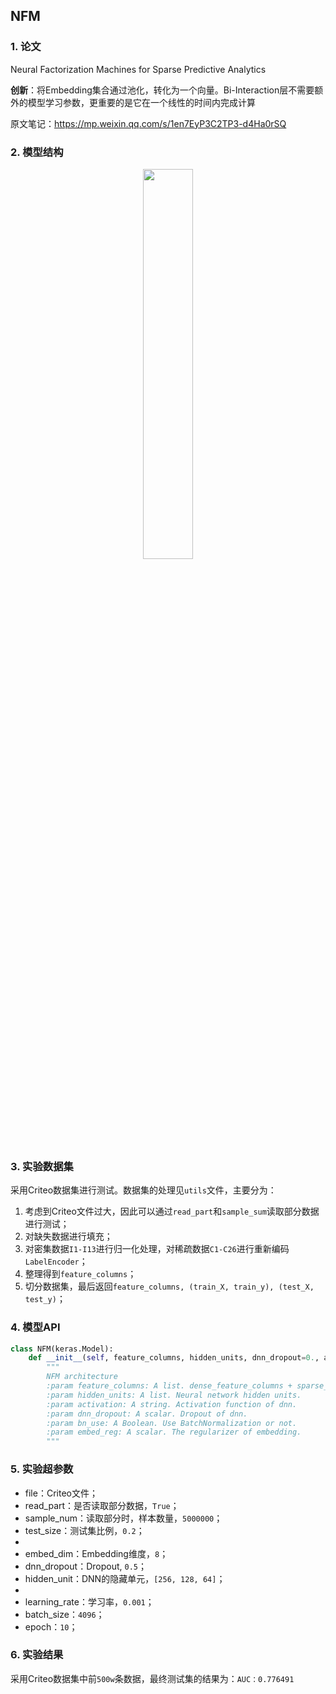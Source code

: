 ## NFM

### 1. 论文
Neural Factorization Machines for Sparse Predictive Analytics

**创新**：将Embedding集合通过池化，转化为一个向量。Bi-Interaction层不需要额外的模型学习参数，更重要的是它在一个线性的时间内完成计算  

原文笔记：https://mp.weixin.qq.com/s/1en7EyP3C2TP3-d4Ha0rSQ


### 2. 模型结构

<div align=center><img src="https://cdn.jsdelivr.net/gh/BlackSpaceGZY/cdn/img/tf_8.png" width="40%;" style="float:center"/></div>



### 3. 实验数据集

采用Criteo数据集进行测试。数据集的处理见`utils`文件，主要分为：
1. 考虑到Criteo文件过大，因此可以通过`read_part`和`sample_sum`读取部分数据进行测试；
3. 对缺失数据进行填充；
4. 对密集数据`I1-I13`进行归一化处理，对稀疏数据`C1-C26`进行重新编码`LabelEncoder`；
5. 整理得到`feature_columns`；
6. 切分数据集，最后返回`feature_columns, (train_X, train_y), (test_X, test_y)`；



### 4. 模型API

```python
class NFM(keras.Model):
    def __init__(self, feature_columns, hidden_units, dnn_dropout=0., activation='relu', bn_use=True, embed_reg=1e-4):
        """
        NFM architecture
        :param feature_columns: A list. dense_feature_columns + sparse_feature_columns
        :param hidden_units: A list. Neural network hidden units.
        :param activation: A string. Activation function of dnn.
        :param dnn_dropout: A scalar. Dropout of dnn.
        :param bn_use: A Boolean. Use BatchNormalization or not.
        :param embed_reg: A scalar. The regularizer of embedding.
        """
```



### 5. 实验超参数

- file：Criteo文件；
- read_part：是否读取部分数据，`True`；
- sample_num：读取部分时，样本数量，`5000000`；
- test_size：测试集比例，`0.2`；
- 
- embed_dim：Embedding维度，`8`；
- dnn_dropout：Dropout, `0.5`；
- hidden_unit：DNN的隐藏单元，`[256, 128, 64]`；
- 
- learning_rate：学习率，`0.001`；
- batch_size：`4096`；
- epoch：`10`；



### 6. 实验结果

采用Criteo数据集中前`500w`条数据，最终测试集的结果为：`AUC：0.776491`


